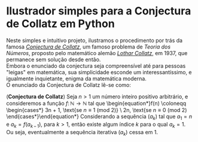 # Ilustrador simples para a Conjectura de Collatz em Python

Neste simples e intuitivo projeto, ilustramos o procedimento por trás da famosa [*Conjectura de Collatz*](https://en.wikipedia.org/wiki/Collatz_conjecture), um famoso problema de *Teoria dos Números*, proposto pelo matemático alemão [*Lothar Collatz*](https://en.wikipedia.org/wiki/Lothar_Collatz), em 1937, que permanece sem solução desde então.   
Embora o enunciado da conjectura seja compreensível até para pessoas "leigas" em matemática, sua simplicidade esconde um interessantíssimo, e igualmente inquietante, enigma da matemática moderna.  
O enunciado da Conjectura de Collatz lê-se como:

(**Conjectura de Collatz**) Seja $n > 1$ um número inteiro positivo arbitrário, e consideremos a função $f \colon \mathbb{N} \longrightarrow \mathbb{N}$ tal que 
\begin{equation*}f(n) \coloneqq \begin{cases*}
3n + 1, \text{se $n \equiv 1$ (mod 2)} \\ 2n, \text{se $n \equiv 0$ (mod 2)
\end{cases*}\end{equation*}
Considerando a sequência $(a_k)$ tal que $a_1 = n$ e $a_k = f(a_{k\,-\,1})$, para $k > 1$, então existe algum índice $k$ para o qual $a_k = 1$.  
Ou seja, eventualmente a sequência iterativa $(a_k)$ cessa em 1.
